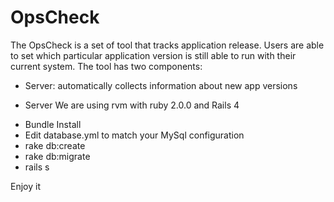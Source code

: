 OpsCheck
========

The OpsCheck is a set of tool that tracks application release. Users are able to set which
 particular application version is still able to run with their current system.
The tool has two components:
- Server: automatically collects information about new app versions


* Server
We are using rvm with ruby 2.0.0 and Rails 4
- Bundle Install
- Edit database.yml to match your MySql configuration
- rake db:create
- rake db:migrate
- rails s

Enjoy it


